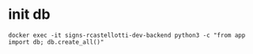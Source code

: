 
# init db

```
docker exec -it signs-rcastellotti-dev-backend python3 -c "from app import db; db.create_all()"
```